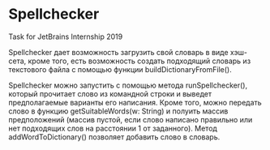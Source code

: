 # Spellchecker
Task for JetBrains Internship 2019

Spellchecker дает возможность загрузить свой словарь в виде хэш-сета, кроме того, есть возможность создать подходящий 
словарь из текстового файла с помощью функции buildDictionaryFromFile().

Spellchecker можно запустить с помощью метода runSpellchecker(), который прочитает слово из командной строки и выведет 
предполагаемые варианты его написания. Кроме того, можно передать слово в функцию getSuitableWords(w: String) и полуить массив
предположений (массив пустой, если слово написано правильно или нет подходящих слов на расстоянии 1 от заданного). Метод 
addWordToDictionary() позволяет добавить слово в словарь.
